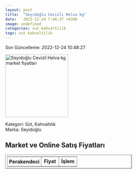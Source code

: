 ```yaml
---
layout: post
title:  "Seyidoğlu Cevizli Helva kg"
date:   2022-12-24 7:48:27 +0300
image: undefined
categories: sut-kahvaltilik
tags: sut-kahvaltilik
---
```


Son Güncelleme: 2022-12-24 10:48:27

<img src="undefined" width="200" alt="Seyidoğlu Cevizli Helva kg market fiyatları" />

Kategori: Süt, Kahvaltılık
<br />
Marka: Seyidoğlu

<h2>Market ve Online Satış Fiyatları</h2>

<table border="1" style="padding: 5px;width:80%;">
  <tr>
    <td style="padding: 5px;"><strong>Perakendeci</strong></td>
    <td><strong>Fiyat</strong></td>
    <td><strong>İşlem</strong></td>
  </tr>
  
</table>
